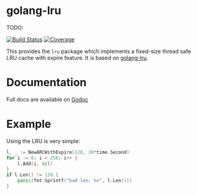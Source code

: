 golang-lru
==========
TODO: 

[![Build Status](https://travis-ci.org/hnlq715/golang-lru.svg?branch=master)](https://travis-ci.org/hnlq715/golang-lru)
[![Coverage](https://codecov.io/gh/hnlq715/golang-lru/branch/master/graph/badge.svg)](https://codecov.io/gh/hnlq715/golang-lru)

This provides the `lru` package which implements a fixed-size
thread safe LRU cache with expire feature. It is based on [golang-lru](https://github.com/hashicorp/golang-lru).

Documentation
=============

Full docs are available on [Godoc](http://godoc.org/github.com/hnlq715/golang-lru)

Example
=======

Using the LRU is very simple:

```go
l, _ := NewARCWithExpire(128, 30*time.Second)
for i := 0; i < 256; i++ {
    l.Add(i, nil)
}
if l.Len() != 128 {
    panic(fmt.Sprintf("bad len: %v", l.Len()))
}
```
